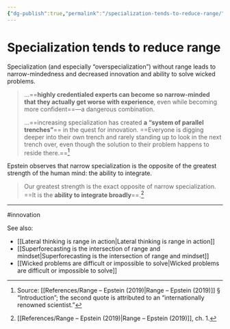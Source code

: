 ```yaml
---
{"dg-publish":true,"permalink":"/specialization-tends-to-reduce-range/"}
---
```


# Specialization tends to reduce range

Specialization (and especially “overspecialization”) without range leads to narrow-mindedness and decreased innovation and ability to solve wicked problems.

>  …==**highly credentialed experts can become so narrow-minded that they actually get worse with experience**, even while becoming more confident==—a dangerous combination.
>  
> …==increasing specialization has created **a “system of parallel trenches”**== in the quest for innovation. ==Everyone is digging deeper into their own trench and rarely standing up to look in the next trench over, even though the solution to their problem happens to reside there.==[^1]

Epstein observes that narrow specialization is the opposite of the greatest strength of the human mind: the ability to integrate.

> Our greatest strength is the exact opposite of narrow specialization. ==It is the **ability to integrate broadly**==.[^2]

---
#innovation 

See also:
- [[Lateral thinking is range in action\|Lateral thinking is range in action]]
- [[Superforecasting is the intersection of range and mindset\|Superforecasting is the intersection of range and mindset]]
- [[Wicked problems are difficult or impossible to solve\|Wicked problems are difficult or impossible to solve]]

[^1]: Source: [[References/Range – Epstein (2019)\|Range – Epstein (2019)]] § “Introduction”; the second quote is attributed to an “internationally renowned scientist.”
[^2]: [[References/Range – Epstein (2019)\|Range – Epstein (2019)]], ch. 1.
